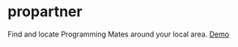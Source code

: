 # propartner
Find and locate Programming Mates around your local area. <a href="https://propartner.herokuapp.com/" target="_blank">Demo</a>
